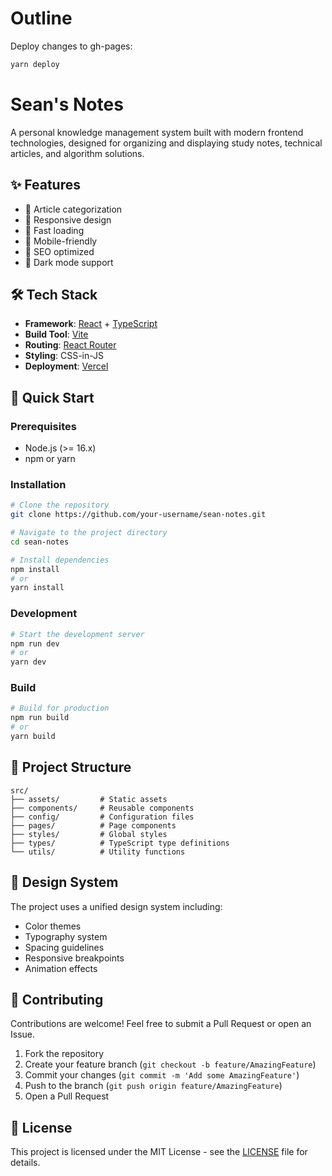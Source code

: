 # Outline

Deploy changes to gh-pages:

```sh
yarn deploy
```

# Sean's Notes

A personal knowledge management system built with modern frontend technologies, designed for organizing and displaying study notes, technical articles, and algorithm solutions.

## ✨ Features

- 📝 Article categorization
- 🎨 Responsive design
- 🚀 Fast loading
- 📱 Mobile-friendly
- 🎯 SEO optimized
- 🌙 Dark mode support

## 🛠 Tech Stack

- **Framework**: [React](https://reactjs.org/) + [TypeScript](https://www.typescriptlang.org/)
- **Build Tool**: [Vite](https://vitejs.dev/)
- **Routing**: [React Router](https://reactrouter.com/)
- **Styling**: CSS-in-JS
- **Deployment**: [Vercel](https://vercel.com/)

## 🚀 Quick Start

### Prerequisites

- Node.js (>= 16.x)
- npm or yarn

### Installation

```bash
# Clone the repository
git clone https://github.com/your-username/sean-notes.git

# Navigate to the project directory
cd sean-notes

# Install dependencies
npm install
# or
yarn install
```

### Development

```bash
# Start the development server
npm run dev
# or
yarn dev
```

### Build

```bash
# Build for production
npm run build
# or
yarn build
```

## 📁 Project Structure

```
src/
├── assets/         # Static assets
├── components/     # Reusable components
├── config/         # Configuration files
├── pages/          # Page components
├── styles/         # Global styles
├── types/          # TypeScript type definitions
└── utils/          # Utility functions
```

## 🎨 Design System

The project uses a unified design system including:

- Color themes
- Typography system
- Spacing guidelines
- Responsive breakpoints
- Animation effects

## 🤝 Contributing

Contributions are welcome! Feel free to submit a Pull Request or open an Issue.

1. Fork the repository
2. Create your feature branch (`git checkout -b feature/AmazingFeature`)
3. Commit your changes (`git commit -m 'Add some AmazingFeature'`)
4. Push to the branch (`git push origin feature/AmazingFeature`)
5. Open a Pull Request

## 📝 License

This project is licensed under the MIT License - see the [LICENSE](LICENSE) file for details.
